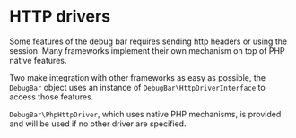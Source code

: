 # HTTP drivers

Some features of the debug bar requires sending http headers or
using the session. Many frameworks implement their own mechanism
on top of PHP native features.

Two make integration with other frameworks as easy as possible,
the `DebugBar` object uses an instance of `DebugBar\HttpDriverInterface`
to access those features.

`DebugBar\PhpHttpDriver`, which uses native PHP mechanisms, is provided 
and will be used if no other driver are specified.